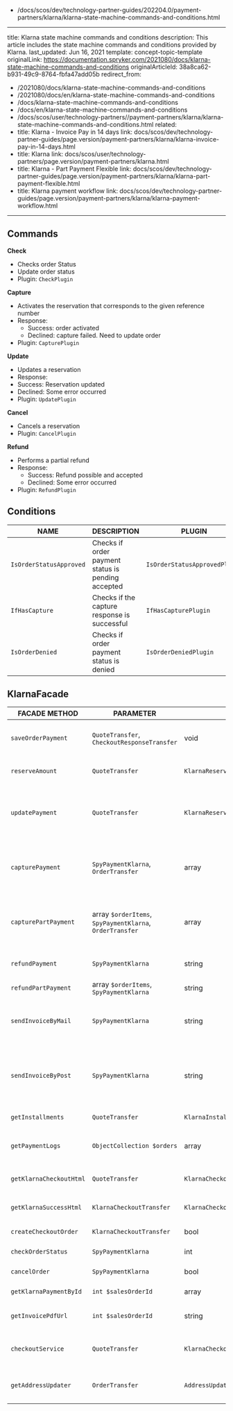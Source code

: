   - /docs/scos/dev/technology-partner-guides/202204.0/payment-partners/klarna/klarna-state-machine-commands-and-conditions.html
---
title: Klarna state machine commands and conditions
description: This article includes the state machine commands and conditions provided by Klarna.
last_updated: Jun 16, 2021
template: concept-topic-template
originalLink: https://documentation.spryker.com/2021080/docs/klarna-state-machine-commands-and-conditions
originalArticleId: 38a8ca62-b931-49c9-8764-fbfa47add05b
redirect_from:
  - /2021080/docs/klarna-state-machine-commands-and-conditions
  - /2021080/docs/en/klarna-state-machine-commands-and-conditions
  - /docs/klarna-state-machine-commands-and-conditions
  - /docs/en/klarna-state-machine-commands-and-conditions
  - /docs/scos/user/technology-partners//payment-partners/klarna/klarna-state-machine-commands-and-conditions.html
related:
  - title: Klarna - Invoice Pay in 14 days
    link: docs/scos/dev/technology-partner-guides/page.version/payment-partners/klarna/klarna-invoice-pay-in-14-days.html
  - title: Klarna
    link: docs/scos/user/technology-partners/page.version/payment-partners/klarna.html
  - title: Klarna - Part Payment Flexible
    link: docs/scos/dev/technology-partner-guides/page.version/payment-partners/klarna/klarna-part-payment-flexible.html
  - title: Klarna payment workflow
    link: docs/scos/dev/technology-partner-guides/page.version/payment-partners/klarna/klarna-payment-workflow.html
---

## Commands

**Check**

* Checks order Status
* Update order status
* Plugin: `CheckPlugin`

**Capture**

* Activates the reservation that corresponds to the given reference number
* Response:
  - Success: order activated
  - Declined: capture failed. Need to update order
* Plugin: `CapturePlugin`

**Update**

* Updates a reservation
* Response:
* Success: Reservation updated
* Declined: Some error occurred
* Plugin: `UpdatePlugin`

**Cancel**

* Cancels a reservation
* Plugin: `CancelPlugin`

**Refund**

* Performs a partial refund
* Response:
  - Success: Refund possible and accepted
  - Declined: Some error occurred
* Plugin: `RefundPlugin`

## Conditions

| NAME| DESCRIPTION | PLUGIN |
| --- | --- | --- |
| `IsOrderStatusApproved` | Checks if order payment status is pending accepted | `IsOrderStatusApprovedPlugin` |
| `IfHasCapture` | Checks if the capture response is successful | `IfHasCapturePlugin` |
| `IsOrderDenied` | Checks if order payment status is denied | `IsOrderDeniedPlugin` |

## KlarnaFacade

| FACADE METHOD | PARAMETER | RETURN | description |
| --- | --- | --- | --- |
| `saveOrderPayment` | `QuoteTransfer`, `CheckoutResponseTransfer` | void | Saves the payment for the submitted order |
| `reserveAmount` | `QuoteTransfer` | `KlarnaReserveAmountResponseTransfer` | Reserves the amount of the purchase |
| `updatePayment` | `QuoteTransfer` | `KlarnaReserveAmountResponseTransfer` | Update the reservation matching the given reservation number |
| `capturePayment` | `SpyPaymentKlarna`, `OrderTransfer` | array | Activate the reservation matching the given reservation number |
| `capturePartPayment` | array `$orderItems`, `SpyPaymentKlarna`, `OrderTransfer` | array | Activate the reservation matching the given reservation number |
| `refundPayment` | `SpyPaymentKlarna` | string | Performs a complete refund |
| `refundPartPayment` | array `$orderItems`, `SpyPaymentKlarna` | string | Performs a partial refund |
| `sendInvoiceByMail` | `SpyPaymentKlarna` | string | Sends an activated invoice to the customer via e-mail |
| `sendInvoiceByPost` | `SpyPaymentKlarna` | string | Requests a postal send-out of an activated invoice to a customer by Klarna |
| `getInstallments` | `QuoteTransfer` | `KlarnaInstallmentResponseTransfer` | Get available Part Payments |
| `getPaymentLogs` | `ObjectCollection $orders` | array | Return all payment logs for submitted orders |
| `getKlarnaCheckoutHtml` | `QuoteTransfer` | `KlarnaCheckoutTransfer` | Return checkout values |
| `getKlarnaSuccessHtml` | `KlarnaCheckoutTransfer` | `KlarnaCheckoutTransfer` | Return success values |
| `createCheckoutOrder` | `KlarnaCheckoutTransfer` | bool | Creates checkout order |
| `checkOrderStatus` | `SpyPaymentKlarna` | int | Return order status |
| `cancelOrder` | `SpyPaymentKlarna` | bool | Cancels payment |
| `getKlarnaPaymentById` | `int $salesOrderId` | array | Return order payment data |
| `getInvoicePdfUrl` | `int $salesOrderId` | string | Return pdf URL from config |
| `checkoutService` | `QuoteTransfer` | `KlarnaCheckoutServiceTransfer` | Perform a checkout service request |
| `getAddressUpdater` | `OrderTransfer` | `AddressUpdater` | Return `AddressUpdater` from the factory |

